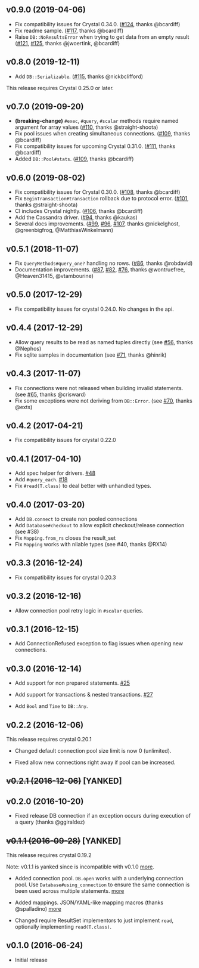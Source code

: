 ## v0.9.0 (2019-04-06)

* Fix compatibility issues for Crystal 0.34.0. ([#124](https://github.com/crystal-lang/crystal-db/pull/124), thanks @bcardiff)
* Fix readme sample. ([#117](https://github.com/crystal-lang/crystal-db/pull/117), thanks @bcardiff)
* Raise `DB::NoResultsError` when trying to get data from an empty result ([#121](https://github.com/crystal-lang/crystal-db/pull/121), [#125](https://github.com/crystal-lang/crystal-db/pull/125), thanks @jwoertink, @bcardiff)

## v0.8.0 (2019-12-11)

* Add `DB::Serializable`. ([#115](https://github.com/crystal-lang/crystal-db/pull/115), thanks @nickbclifford)

This release requires Crystal 0.25.0 or later.

## v0.7.0 (2019-09-20)

* **(breaking-change)** `#exec`, `#query`, `#scalar` methods require named argument for array values ([#110](https://github.com/crystal-lang/crystal-db/pull/110), thanks @straight-shoota)
* Fix pool issues when creating simultaneous connections. ([#109](https://github.com/crystal-lang/crystal-db/pull/109), thanks @bcardiff)
* Fix compatibility issues for upcoming Crystal 0.31.0. ([#111](https://github.com/crystal-lang/crystal-db/pull/111), thanks @bcardiff)
* Added `DB::Pool#stats`. ([#109](https://github.com/crystal-lang/crystal-db/pull/109), thanks @bcardiff)

## v0.6.0 (2019-08-02)

* Fix compatibility issues for Crystal 0.30.0. ([#108](https://github.com/crystal-lang/crystal-db/pull/108), thanks @bcardiff)
* Fix `BeginTransaction#transaction` rollback due to protocol error. ([#101](https://github.com/crystal-lang/crystal-db/pull/101), thanks @straight-shoota)
* CI includes Crystal nightly. ([#106](https://github.com/crystal-lang/crystal-db/pull/106), thanks @bcardiff)
* Add the Cassandra driver. ([#94](https://github.com/crystal-lang/crystal-db/pull/94), thanks @kaukas)
* Several docs improvements. ([#99](https://github.com/crystal-lang/crystal-db/pull/99), [#96](https://github.com/crystal-lang/crystal-db/pull/96), [#107](https://github.com/crystal-lang/crystal-db/pull/107), thanks @nickelghost, @greenbigfrog, @MatthiasWinkelmann)

## v0.5.1 (2018-11-07)

* Fix `QueryMethods#query_one?` handling no rows. ([#86](https://github.com/crystal-lang/crystal-db/pull/86), thanks @robdavid)
* Documentation improvements. ([#87](https://github.com/crystal-lang/crystal-db/pull/87), [#82](https://github.com/crystal-lang/crystal-db/pull/82), [#76](https://github.com/crystal-lang/crystal-db/pull/76), thanks @wontruefree, @Heaven31415, @vtambourine)

## v0.5.0 (2017-12-29)

* Fix compatibility issues for crystal 0.24.0. No changes in the api.

## v0.4.4 (2017-12-29)

* Allow query results to be read as named tuples directly (see [#56](https://github.com/crystal-lang/crystal-db/pull/56), thanks @Nephos)
* Fix sqlite samples in documentation (see [#71](https://github.com/crystal-lang/crystal-db/pull/71), thanks @hinrik)

## v0.4.3 (2017-11-07)

* Fix connections were not released when building invalid statements. (see [#65](https://github.com/crystal-lang/crystal-db/pull/65), thanks @crisward)
* Fix some exceptions were not deriving from `DB::Error`. (see [#70](https://github.com/crystal-lang/crystal-db/pull/70), thanks @exts)

## v0.4.2 (2017-04-21)

* Fix compatibility issues for crystal 0.22.0

## v0.4.1 (2017-04-10)

* Add spec helper for drivers. [#48](https://github.com/crystal-lang/crystal-db/pull/48)
* Add `#query_each`. [#18](https://github.com/crystal-lang/crystal-db/issues/18)
* Fix `#read(T.class)` to deal better with unhandled types.

## v0.4.0 (2017-03-20)

* Add `DB.connect` to create non pooled connections
* Add `Database#checkout` to allow explicit checkout/release connection (see #38)
* Fix `Mapping.from_rs` closes the result_set
* Fix `Mapping` works with nilable types (see #40, thanks @RX14)

## v0.3.3 (2016-12-24)

* Fix compatibility issues for crystal 0.20.3

## v0.3.2 (2016-12-16)

* Allow connection pool retry logic in `#scalar` queries.

## v0.3.1 (2016-12-15)

* Add ConnectionRefused exception to flag issues when opening new connections.

## v0.3.0 (2016-12-14)

* Add support for non prepared statements. [#25](https://github.com/crystal-lang/crystal-db/pull/25)

* Add support for transactions & nested transactions. [#27](https://github.com/crystal-lang/crystal-db/pull/27)

* Add `Bool` and `Time` to `DB::Any`.

## v0.2.2 (2016-12-06)

This release requires crystal 0.20.1

* Changed default connection pool size limit is now 0 (unlimited).

* Fixed allow new connections right away if pool can be increased.

## ~~v0.2.1 (2016-12-06)~~ [YANKED]

## v0.2.0 (2016-10-20)

* Fixed release DB connection if an exception occurs during execution of a query (thanks @ggiraldez)

## ~~v0.1.1 (2016-09-28)~~ [YANKED]

This release requires crystal 0.19.2

Note: v0.1.1 is yanked since is incompatible with v0.1.0 [more](https://github.com/crystal-lang/crystal-mysql/issues/10).

* Added connection pool. `DB.open` works with a underlying connection pool. Use `Database#using_connection` to ensure the same connection is been used across multiple statements. [more](https://github.com/crystal-lang/crystal-db/pull/12)

* Added mappings. JSON/YAML-like mapping macros (thanks @spalladino) [more](https://github.com/crystal-lang/crystal-db/pull/2)

* Changed require ResultSet implementors to just implement `read`, optionally implementing `read(T.class)`.

## v0.1.0 (2016-06-24)

* Initial release

